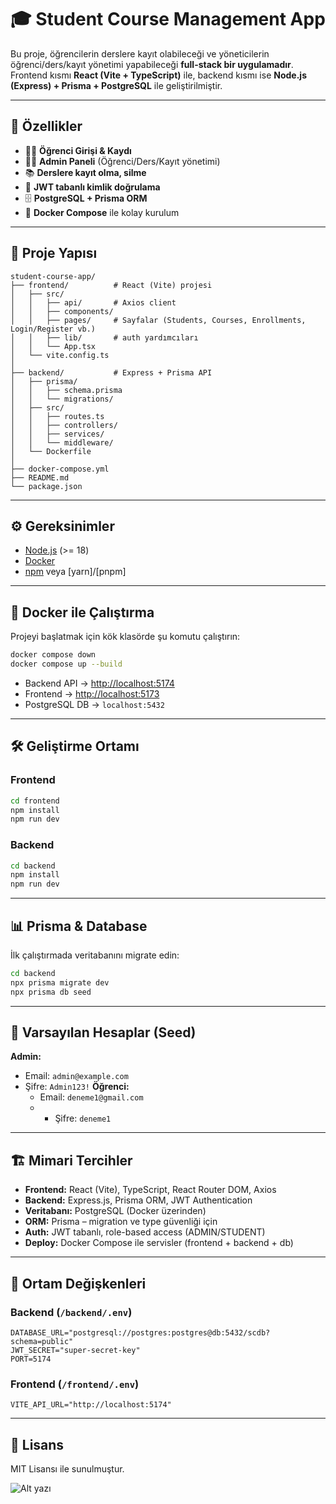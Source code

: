 # 🎓 Student Course Management App

Bu proje, öğrencilerin derslere kayıt olabileceği ve yöneticilerin öğrenci/ders/kayıt yönetimi yapabileceği **full-stack bir uygulamadır**.  
Frontend kısmı **React (Vite + TypeScript)** ile, backend kısmı ise **Node.js (Express) + Prisma + PostgreSQL** ile geliştirilmiştir.  

---

## 🚀 Özellikler
- 👩‍🎓 **Öğrenci Girişi & Kaydı**
- 🧑‍💼 **Admin Paneli** (Öğrenci/Ders/Kayıt yönetimi)
- 📚 **Derslere kayıt olma, silme**
- 🔐 **JWT tabanlı kimlik doğrulama**
- 🗄 **PostgreSQL + Prisma ORM**
- 🐳 **Docker Compose** ile kolay kurulum

---

## 📂 Proje Yapısı

```
student-course-app/
├── frontend/          # React (Vite) projesi
│   ├── src/
│   │   ├── api/       # Axios client
│   │   ├── components/
│   │   ├── pages/     # Sayfalar (Students, Courses, Enrollments, Login/Register vb.)
│   │   ├── lib/       # auth yardımcıları
│   │   └── App.tsx
│   └── vite.config.ts
│
├── backend/           # Express + Prisma API
│   ├── prisma/
│   │   ├── schema.prisma
│   │   └── migrations/
│   ├── src/
│   │   ├── routes.ts
│   │   ├── controllers/
│   │   ├── services/
│   │   └── middleware/
│   └── Dockerfile
│
├── docker-compose.yml
├── README.md
└── package.json
```

---

## ⚙️ Gereksinimler
- [Node.js](https://nodejs.org/) (>= 18)  
- [Docker](https://www.docker.com/)  
- [npm](https://www.npmjs.com/) veya [yarn]/[pnpm]  

---

## 🐳 Docker ile Çalıştırma

Projeyi başlatmak için kök klasörde şu komutu çalıştırın:

```bash
docker compose down
docker compose up --build
```

- Backend API → [http://localhost:5174](http://localhost:5174)  
- Frontend → [http://localhost:5173](http://localhost:5173)  
- PostgreSQL DB → `localhost:5432`

---

## 🛠 Geliştirme Ortamı

### Frontend
```bash
cd frontend
npm install
npm run dev
```

### Backend
```bash
cd backend
npm install
npm run dev
```

---

## 📊 Prisma & Database

İlk çalıştırmada veritabanını migrate edin:

```bash
cd backend
npx prisma migrate dev
npx prisma db seed
```

---

## 👤 Varsayılan Hesaplar (Seed)

**Admin:**
- Email: `admin@example.com`
- Şifre: `Admin123!`
**Öğrenci:**
  - Email: `deneme1@gmail.com`
  - - Şifre: `deneme1`

---

## 🏗 Mimari Tercihler
- **Frontend:** React (Vite), TypeScript, React Router DOM, Axios  
- **Backend:** Express.js, Prisma ORM, JWT Authentication  
- **Veritabanı:** PostgreSQL (Docker üzerinden)  
- **ORM:** Prisma – migration ve type güvenliği için  
- **Auth:** JWT tabanlı, role-based access (ADMIN/STUDENT)  
- **Deploy:** Docker Compose ile servisler (frontend + backend + db)  

---

## 🔑 Ortam Değişkenleri

### Backend (`/backend/.env`)
```env
DATABASE_URL="postgresql://postgres:postgres@db:5432/scdb?schema=public"
JWT_SECRET="super-secret-key"
PORT=5174
```

### Frontend (`/frontend/.env`)
```env
VITE_API_URL="http://localhost:5174"
```

---

## 📜 Lisans
MIT Lisansı ile sunulmuştur.

![Alt yazı](<img width="1920" height="1080" alt="image" src="https://github.com/user-attachments/assets/a78afa24-1bbd-4e94-a415-b512c4e39c96" />)
